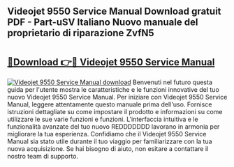 ## Videojet 9550 Service Manual Download gratuit PDF - Part-uSV Italiano Nuovo manuale del proprietario di riparazione ZvfN5

# <h2><a href="http://dfbuwds.blite.top/?on=Videojet+9550+Service+Manual">🔗Download 👉🔴 Videojet 9550 Service Manual</a></h2>

[![Videojet 9550 Service Manual download](https://i.imgur.com/lujVjoI.png)](http://dfbuwds.blite.top/?on=Videojet+9550+Service+Manual)
Benvenuti nel futuro questa guida per l'utente mostra le caratteristiche e le funzioni innovative del tuo nuovo Videojet 9550 Service Manual. Per iniziare con Videojet 9550 Service Manual, leggere attentamente questo manuale prima dell'uso. Fornisce istruzioni dettagliate su come impostare il prodotto e informazioni su come utilizzare le sue varie funzioni e funzioni. L'interfaccia intuitiva e le funzionalità avanzate del tuo nuovo REDDDDDDD lavorano in armonia per migliorare la tua esperienza. Confidiamo che il Videojet 9550 Service Manual sia stato utile durante il tuo viaggio per familiarizzare con la tua nuova acquisizione. Se hai bisogno di aiuto, non esitare a contattare il nostro team di supporto.
